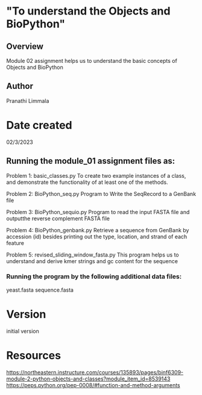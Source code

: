 # "To understand the Objects and BioPython"
## Overview
Module 02 assignment helps us to understand the basic concepts of Objects and BioPython

## Author
Pranathi Limmala

# Date created
02/3/2023

## Running the module_01 assignment files as:
Problem 1: basic_classes.py 
To create two example instances of a class, and demonstrate the functionality of at least one of the methods.

Problem 2: BioPython_seq.py
Program to Write the SeqRecord to a GenBank file

Problem 3: BioPython_sequio.py
Program to read the input FASTA file and outputthe reverse complement FASTA file

Problem 4: BioPython_genbank.py
Retrieve a sequence from GenBank by accession (id) besides printing out the type, location, and strand of each feature

Problem 5: revised_sliding_window_fasta.py
This program helps us to understand and derive kmer strings and gc content for the sequence


### Running the program by the following additional data files:
yeast.fasta
sequence.fasta

# Version
initial version

# Resources
https://northeastern.instructure.com/courses/135893/pages/binf6309-module-2-python-objects-and-classes?module_item_id=8539143 
https://peps.python.org/pep-0008/#function-and-method-arguments
